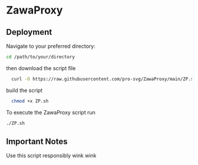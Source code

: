 
# ZawaProxy

## Deployment

Navigate to your preferred directory:
   ```bash
   cd /path/to/your/directory
   ```
then download the script file
```bash
  curl -O https://raw.githubusercontent.com/pro-svg/ZawaProxy/main/ZP.sh
```
build the script
```bash
  chmod +x ZP.sh
```
To execute the ZawaProxy script run
```bash
./ZP.sh
````


## Important Notes
Use this script responsibly wink wink